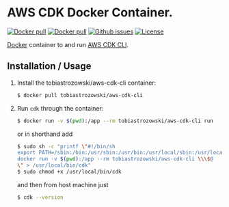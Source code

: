 # AWS CDK Docker Container.

[![Docker pull](https://img.shields.io/docker/pulls/tobiastrozowski/aws-cdk-cli.svg)](https://hub.docker.com/r/tobiastrozowski/aws-cdk-cli/) [![Docker pull](https://img.shields.io/docker/stars/tobiastrozowski/aws-cdk-cli.svg)](https://hub.docker.com/r/tobiastrozowski/aws-cdk-cli/) [![Github issues](https://img.shields.io/github/issues-raw/tobias-trozowski/docker-aws-cdk-cli.svg)](https://github.com/tobias-trozowski/docker-aws-cdk-cli/issues) [![License](https://img.shields.io/github/license/tobias-trozowski/docker-aws-cdk-cli)](https://github.com/tobias-trozowski/docker-aws-cdk-cli/blob/master/LICENSE.md)

[Docker](https://www.docker.com) container to and run [AWS CDK CLI](https://docs.aws.amazon.com/cdk/latest/guide/cli.html).

## Installation / Usage

1. Install the tobiastrozowski/aws-cdk-cli container:

    ``` sh
	$ docker pull tobiastrozowski/aws-cdk-cli
	```

2. Run `cdk` through the container:

    ``` sh
	$ docker run -v $(pwd):/app --rm tobiastrozowski/aws-cdk-cli run
    ```
   or in shorthand add
    ``` sh
	$ sudo sh -c "printf \"#!/bin/sh
    export PATH=/sbin:/bin:/usr/sbin:/usr/bin:/usr/local/sbin:/usr/local/bin
    docker run -v $(pwd):/app --rm tobiastrozowski/aws-cdk-cli \\\$@
    \" > /usr/local/bin/cdk"
	$ sudo chmod +x /usr/local/bin/cdk
    ```
   and then from host machine just
    ``` sh
	$ cdk --version
    ```
